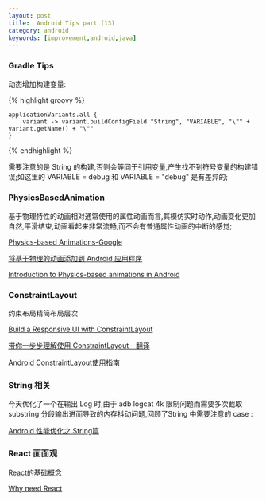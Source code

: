 ```yaml
---
layout: post
title:  Android Tips part (13)
category: android
keywords: [improvement,android,java]
---
```


### Gradle Tips

动态增加构建变量:

{% highlight groovy %}

    applicationVariants.all {
        variant -> variant.buildConfigField "String", "VARIABLE", "\"" + variant.getName() + "\""
    }

{% endhighlight %}

需要注意的是 String 的构建,否则会等同于引用变量,产生找不到符号变量的构建错误;如这里的 VARIABLE = debug 和 VARIABLE = "debug" 是有差异的;

### PhysicsBasedAnimation

基于物理特性的动画相对通常使用的属性动画而言,其模仿实时动作,动画变化更加自然,平滑结束,动画看起来非常流畅,而不会有普通属性动画的中断的感觉;


[Physics-based Animations-Google](https://developer.android.com/guide/topics/graphics/physics-based-animation.html)

[将基于物理的动画添加到 Android 应用程序](https://code.tutsplus.com/zh-hans/tutorials/adding-physics-based-animations-to-android-apps--cms-29053)

[Introduction to Physics-based animations in Android](https://medium.com/@richa.khanna/introduction-to-physics-based-animations-in-android-1be27e468835)

### ConstraintLayout

约束布局精简布局层次

[Build a Responsive UI with ConstraintLayout](https://developer.android.com/training/constraint-layout/index.html)

[带你一步步理解使用 ConstraintLayout - 翻译](http://www.jianshu.com/p/793f76cf9fea)

[Android ConstraintLayout使用指南](http://blog.coderclock.com/2017/04/09/android/android-constraintlayout/)

### String 相关 

今天优化了一个在输出 Log 时,由于 adb logcat 4k 限制问题而需要多次截取 substring 分段输出进而导致的内存抖动问题,回顾了String 中需要注意的 case :   

[Android 性能优化之 String篇](https://my.oschina.net/Silver2014/blog/782047)


### React 面面观 

[React的基础概念](https://zhuanlan.zhihu.com/p/28846204)

[Why need React ](https://medium.freecodecamp.org/yes-react-is-taking-over-front-end-development-the-question-is-why-40837af8ab76)


